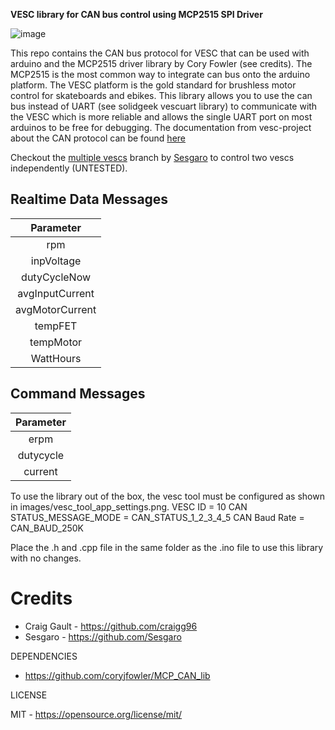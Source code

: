 **VESC library for CAN bus control using MCP2515 SPI Driver**

![image](https://github.com/craigg96/vesc_can_bus_arduino/blob/main/images/header.png?raw=true "Header")

This repo contains the CAN bus protocol for VESC that can be used with arduino and the MCP2515 driver library by Cory Fowler (see credits).
The MCP2515 is the most common way to integrate can bus onto the arduino platform. The VESC platform is the gold standard for brushless motor control for skateboards and ebikes. This library allows you to use the can bus instead of UART (see solidgeek vescuart library) to communicate with the VESC which is more reliable and allows the single UART port on most arduinos to be free for debugging. The documentation from vesc-project about the CAN protocol can be found [here](https://vesc-project.com/sites/default/files/imce/u15301/VESC6_CAN_CommandsTelemetry.pdf) 

Checkout the [multiple vescs](https://github.com/craigg96/vesc_can_bus_arduino/tree/Multiple-VESCs) branch by [Sesgaro](https://github.com/Sesgaro) to control two vescs independently (UNTESTED).

## Realtime Data Messages
|     Parameter     |
|:-----------------:|
|        rpm        |
|     inpVoltage    |
|    dutyCycleNow   |
|  avgInputCurrent  |
|  avgMotorCurrent  |
|      tempFET      |
|     tempMotor     |
|     WattHours     |

## Command Messages
|     Parameter     |
|:-----------------:|
|        erpm       |
|      dutycycle    |
|       current     |

To use the library out of the box, the vesc tool must be configured as shown in images/vesc_tool_app_settings.png.
VESC ID = 10
CAN STATUS_MESSAGE_MODE = CAN_STATUS_1_2_3_4_5
CAN Baud Rate = CAN_BAUD_250K

Place the .h and .cpp file in the same folder as the .ino file to use this library with no changes.

# Credits

* Craig Gault - https://github.com/craigg96
* Sesgaro - https://github.com/Sesgaro

DEPENDENCIES

* https://github.com/coryjfowler/MCP_CAN_lib

LICENSE

MIT - https://opensource.org/license/mit/
